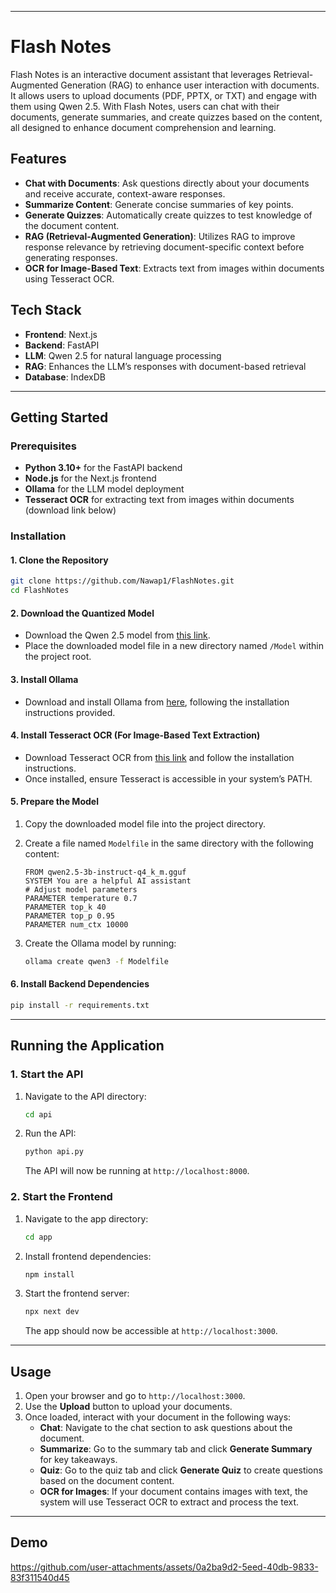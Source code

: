 
---

# Flash Notes

Flash Notes is an interactive document assistant that leverages Retrieval-Augmented Generation (RAG) to enhance user interaction with documents. It allows users to upload documents (PDF, PPTX, or TXT) and engage with them using Qwen 2.5. With Flash Notes, users can chat with their documents, generate summaries, and create quizzes based on the content, all designed to enhance document comprehension and learning.

## Features
- **Chat with Documents**: Ask questions directly about your documents and receive accurate, context-aware responses.
- **Summarize Content**: Generate concise summaries of key points.
- **Generate Quizzes**: Automatically create quizzes to test knowledge of the document content.
- **RAG (Retrieval-Augmented Generation)**: Utilizes RAG to improve response relevance by retrieving document-specific context before generating responses.
- **OCR for Image-Based Text**: Extracts text from images within documents using Tesseract OCR.

## Tech Stack
- **Frontend**: Next.js
- **Backend**: FastAPI
- **LLM**: Qwen 2.5 for natural language processing
- **RAG**: Enhances the LLM’s responses with document-based retrieval
- **Database**: IndexDB

---

## Getting Started

### Prerequisites
- **Python 3.10+** for the FastAPI backend
- **Node.js** for the Next.js frontend
- **Ollama** for the LLM model deployment
- **Tesseract OCR** for extracting text from images within documents (download link below)

### Installation

#### 1. Clone the Repository

```bash
git clone https://github.com/Nawap1/FlashNotes.git
cd FlashNotes
```

#### 2. Download the Quantized Model

- Download the Qwen 2.5 model from [this link](https://huggingface.co/Qwen/Qwen2.5-3B-Instruct-GGUF/resolve/main/qwen2.5-3b-instruct-q4_k_m.gguf?download=true).
- Place the downloaded model file in a new directory named `/Model` within the project root.

#### 3. Install Ollama

- Download and install Ollama from [here](https://ollama.com/), following the installation instructions provided.

#### 4. Install Tesseract OCR (For Image-Based Text Extraction)

- Download Tesseract OCR from [this link](https://sourceforge.net/projects/tesseract-ocr-alt/files/tesseract-ocr-setup-3.02.02.exe/download) and follow the installation instructions.
- Once installed, ensure Tesseract is accessible in your system’s PATH.

#### 5. Prepare the Model

1. Copy the downloaded model file into the project directory.
2. Create a file named `Modelfile` in the same directory with the following content:

   ```text
   FROM qwen2.5-3b-instruct-q4_k_m.gguf
   SYSTEM You are a helpful AI assistant
   # Adjust model parameters
   PARAMETER temperature 0.7
   PARAMETER top_k 40
   PARAMETER top_p 0.95
   PARAMETER num_ctx 10000
   ```

3. Create the Ollama model by running:

   ```bash
   ollama create qwen3 -f Modelfile
   ```

#### 6. Install Backend Dependencies

```bash
pip install -r requirements.txt
```

---

## Running the Application

### 1. Start the API

1. Navigate to the API directory:

   ```bash
   cd api
   ```

2. Run the API:

   ```bash
   python api.py
   ```

   The API will now be running at `http://localhost:8000`.

### 2. Start the Frontend

1. Navigate to the app directory:

   ```bash
   cd app
   ```

2. Install frontend dependencies:

   ```bash
   npm install
   ```

3. Start the frontend server:

   ```bash
   npx next dev
   ```

   The app should now be accessible at `http://localhost:3000`.

---

## Usage

1. Open your browser and go to `http://localhost:3000`.
2. Use the **Upload** button to upload your documents.
3. Once loaded, interact with your document in the following ways:
   - **Chat**: Navigate to the chat section to ask questions about the document.
   - **Summarize**: Go to the summary tab and click **Generate Summary** for key takeaways.
   - **Quiz**: Go to the quiz tab and click **Generate Quiz** to create questions based on the document content.
   - **OCR for Images**: If your document contains images with text, the system will use Tesseract OCR to extract and process the text.

---
## Demo

https://github.com/user-attachments/assets/0a2ba9d2-5eed-40db-9833-83f311540d45



